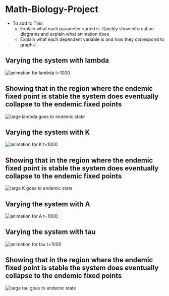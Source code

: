 # Math-Biology-Project

- To add to This:
  - Explain what each parameter varied is. Quickly show bifurcation diagrams and explain what animation does
  - Explain what each dependent variable is and how they correspond to graphs.

## Varying the system with lambda
![animation for lambda t=1000](https://github.com/seanwhite674/Math-Biology-Project/assets/110498155/fb8d5c42-e6d6-4215-810d-78b973eca000)
## Showing that in the region where the endemic fixed point is stable the system does eventually collapse to the endemic fixed points

![large lambda goes to endemic state](https://github.com/seanwhite674/Math-Biology-Project/assets/110498155/058ef232-228d-45b3-a02a-ecb8ad5887e1)

## Varying the system with K
![animation for K t=1000](https://github.com/seanwhite674/Math-Biology-Project/assets/110498155/7abf47ec-86aa-447d-8a73-2d215d6d802f)
## Showing that in the region where the endemic fixed point is stable the system does eventually collapse to the endemic fixed points

![large K goes to endemic state](https://github.com/seanwhite674/Math-Biology-Project/assets/110498155/f469c072-5138-4c9b-a59e-2787384597c2)
## Varying the system with A
![animation for A t=1000](https://github.com/seanwhite674/Math-Biology-Project/assets/110498155/7a0652aa-5078-405c-9b89-4c3a68008032)

## Varying the system with tau
![animation for tau t=1000](https://github.com/seanwhite674/Math-Biology-Project/assets/110498155/25a52869-4db6-4020-b9eb-cdc9e96c2605)

## Showing that in the region where the endemic fixed point is stable the system does eventually collapse to the endemic fixed points
![large tau goes to endemic state](https://github.com/seanwhite674/Math-Biology-Project/assets/110498155/0acca3ab-fb60-4369-a504-0871b62a950c)
